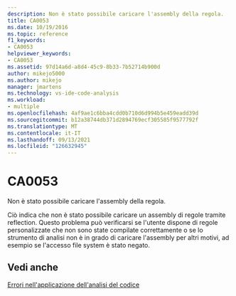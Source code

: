 ```yaml
---
description: Non è stato possibile caricare l'assembly della regola.
title: CA0053
ms.date: 10/19/2016
ms.topic: reference
f1_keywords:
- CA0053
helpviewer_keywords:
- CA0053
ms.assetid: 97d14a6d-a8d4-45c9-8b33-7b52714b900d
author: mikejo5000
ms.author: mikejo
manager: jmartens
ms.technology: vs-ide-code-analysis
ms.workload:
- multiple
ms.openlocfilehash: 4af9ae1c6bba4cdd0b710d6d994b5e459eadd39d
ms.sourcegitcommit: b12a38744db371d2894769ecf305585f9577792f
ms.translationtype: MT
ms.contentlocale: it-IT
ms.lasthandoff: 09/13/2021
ms.locfileid: "126632945"
---
```

# <a name="ca0053"></a>CA0053
Non è stato possibile caricare l'assembly della regola.

Ciò indica che non è stato possibile caricare un assembly di regole tramite reflection. Questo problema può verificarsi se l'utente dispone di regole personalizzate che non sono state compilate correttamente o se lo strumento di analisi non è in grado di caricare l'assembly per altri motivi, ad esempio se l'accesso file system è stato negato.

## <a name="see-also"></a>Vedi anche
[Errori nell'applicazione dell'analisi del codice](../code-quality/code-analysis-application-errors.md)
